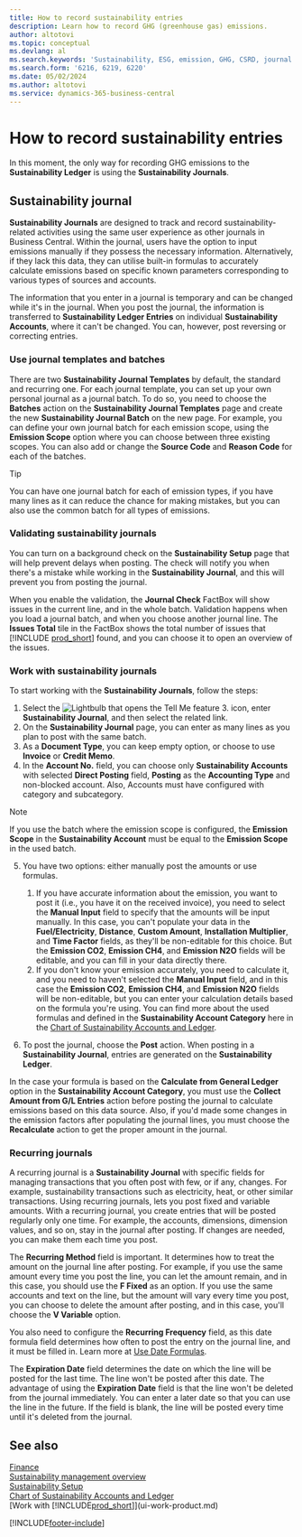 ```yaml
---
title: How to record sustainability entries
description: Learn how to record GHG (greenhouse gas) emissions.
author: altotovi
ms.topic: conceptual
ms.devlang: al
ms.search.keywords: 'Sustainability, ESG, emission, GHG, CSRD, journal'
ms.search.form: '6216, 6219, 6220'
ms.date: 05/02/2024
ms.author: altotovi
ms.service: dynamics-365-business-central
---
```


# How to record sustainability entries  

In this moment, the only way for recording GHG emissions to the **Sustainability Ledger** is using the **Sustainability Journals**.   

## Sustainability journal  

**Sustainability Journals** are designed to track and record sustainability-related activities using the same user experience as other journals in Business Central. Within the journal, users have the option to input emissions manually if they possess the necessary information. Alternatively, if they lack this data, they can utilise built-in formulas to accurately calculate emissions based on specific known parameters corresponding to various types of sources and accounts. 

The information that you enter in a journal is temporary and can be changed while it's in the journal. When you post the journal, the information is transferred to **Sustainability Ledger Entries** on individual **Sustainability Accounts**, where it can't be changed. You can, however, post reversing or correcting entries.  

### Use journal templates and batches 

There are two **Sustainability Journal Templates** by default, the standard and recurring one. For each journal template, you can set up your own personal journal as a journal batch. To do so, you need to choose the **Batches** action on the **Sustainability Journal Templates** page and create the new **Sustainability Journal Batch** on the new page. For example, you can define your own journal batch for each emission scope, using the **Emission Scope** option where you can choose between three existing scopes. You can also add or change the **Source Code** and **Reason Code** for each of the batches. 

>[!TIP]
>You can have one journal batch for each of emission types, if you have many lines as it can reduce the chance for making mistakes, but you can also use the common batch for all types of emissions.   

### Validating sustainability journals 

You can turn on a background check on the **Sustainability Setup** page that will help prevent delays when posting. The check will notify you when there's a mistake while working in the **Sustainability Journal**, and this will prevent you from posting the journal.  

When you enable the validation, the **Journal Check** FactBox will show issues in the current line, and in the whole batch. Validation happens when you load a journal batch, and when you choose another journal line. The **Issues Total** tile in the FactBox shows the total number of issues that [!INCLUDE [prod_short](includes/prod_short.md)] found, and you can choose it to open an overview of the issues. 

### Work with sustainability journals 

To start working with the **Sustainability Journals**, follow the steps:   

1. Select the ![Lightbulb that opens the Tell Me feature 3.](media/ui-search/search_small.png "Tell me what you want to do") icon, enter **Sustainability Journal**, and then select the related link. 
2. On the **Sustainability Journal** page, you can enter as many lines as you plan to post with the same batch.  
3. As a **Document Type**, you can keep empty option, or choose to use **Invoice** or **Credit Memo**.  
4. In the **Account No.** field, you can choose only **Sustainability Accounts** with selected **Direct Posting** field, **Posting** as the **Accounting Type** and non-blocked account. Also, Accounts must have configured with category and subcategory.  

>[!NOTE]
>If you use the batch where the emission scope is configured, the **Emission Scope** in the **Sustainability Account** must be equal to the **Emission Scope** in the used batch.  

5. You have two options: either manually post the amounts or use formulas.   

    1. If you have accurate information about the emission, you want to post it (i.e., you have it on the received invoice), you need to select the **Manual Input** field to specify that the amounts will be input manually. In this case, you can't populate your data in the **Fuel/Electricity**, **Distance**, **Custom Amount**, **Installation Multiplier**, and **Time Factor** fields, as they'll be non-editable for this choice. But the **Emission CO2**, **Emission CH4**, and **Emission N2O** fields will be editable, and you can fill in your data directly there. 
    2. If you don't know your emission accurately, you need to calculate it, and you need to haven't selected the **Manual Input** field, and in this case the **Emission CO2**, **Emission CH4**, and **Emission N2O** fields will be non-editable, but you can enter your calculation details based on the formula you're using. You can find more about the used formulas and defined in the **Sustainability Account Category** here in the [Chart of Sustainability Accounts and Ledger](finance-sustainability-accounts-ledger.md#account-categories).
    
7. To post the journal, choose the **Post** action. When posting in a **Sustainability Journal**, entries are generated on the **Sustainability Ledger**. 

In the case your formula is based on the **Calculate from General Ledger** option in the **Sustainability Account Category**, you must use the **Collect Amount from G/L Entries** action before posting the journal to calculate emissions based on this data source. Also, if you'd made some changes in the emission factors after populating the journal lines, you must choose the **Recalculate** action to get the proper amount in the journal.  

### Recurring journals 

A recurring journal is a **Sustainability Journal** with specific fields for managing transactions that you often post with few, or if any, changes. For example, sustainability transactions such as electricity, heat, or other similar transactions. Using recurring journals, lets you post fixed and variable amounts. With a recurring journal, you create entries that will be posted regularly only one time. For example, the accounts, dimensions, dimension values, and so on, stay in the journal after posting. If changes are needed, you can make them each time you post. 

The **Recurring Method** field is important. It determines how to treat the amount on the journal line after posting. For example, if you use the same amount every time you post the line, you can let the amount remain, and in this case, you should use the **F Fixed** as an option. If you use the same accounts and text on the line, but the amount will vary every time you post, you can choose to delete the amount after posting, and in this case, you'll choose the **V Variable** option. 

You also need to configure the **Recurring Frequency** field, as this date formula field determines how often to post the entry on the journal line, and it must be filled in. Learn more at [Use Date Formulas](ui-enter-date-ranges.md#use-date-formulas).  

The **Expiration Date** field determines the date on which the line will be posted for the last time. The line won't be posted after this date. The advantage of using the **Expiration Date** field is that the line won't be deleted from the journal immediately. You can enter a later date so that you can use the line in the future. If the field is blank, the line will be posted every time until it's deleted from the journal.  

## See also  
[Finance](finance.md)    
[Sustainability management overview](finance-manage-sustainability.md)   
[Sustainability Setup](finance-sustainability-setup.md)   
[Chart of Sustainability Accounts and Ledger](finance-sustainability-accounts-ledger.md)   
[Work with [!INCLUDE[prod_short](includes/prod_short.md)]](ui-work-product.md)   

[!INCLUDE[footer-include](includes/footer-banner.md)]
